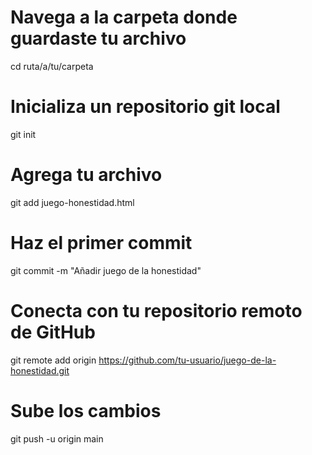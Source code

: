 # Navega a la carpeta donde guardaste tu archivo
cd ruta/a/tu/carpeta

# Inicializa un repositorio git local
git init

# Agrega tu archivo
git add juego-honestidad.html

# Haz el primer commit
git commit -m "Añadir juego de la honestidad"

# Conecta con tu repositorio remoto de GitHub
git remote add origin https://github.com/tu-usuario/juego-de-la-honestidad.git

# Sube los cambios
git push -u origin main
